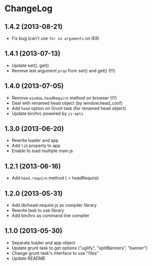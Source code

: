 
# ChangeLog

## 1.4.2 (2013-08-21)

- Fix bug (can't use `for in arguments` on IE8)

## 1.4.1 (2013-07-13)

- Update set(), get()
- Reomve last argument `prop` from set() and get() (!!!)

## 1.4.0 (2013-07-05)

- Remove `window.headRequire` method on browser (!!!)
- Deal with renamed head object (by window.head_conf)
- Add `head` option on Grunt task (for renamed head object)
- Update bin/hrc powered by `js-opts`

## 1.3.0 (2013-06-20)

- Rewrite loader and app
- Add `lib` property to app
- Enable to load multiple main.js

## 1.2.1 (2013-06-16)

- Add `head.require` method ( = headRequire)

## 1.2.0 (2013-05-31)

- Add lib/head-require.js as compiler library
- Rewrite task to use library
- Add bin/hrc as command line compiler

## 1.1.0 (2013-05-30)

- Separate loader and app object
- Update grunt task to get options ("uglify", "splitBanners", "banner")
- Change grunt task's interface to use "files"
- Update README

